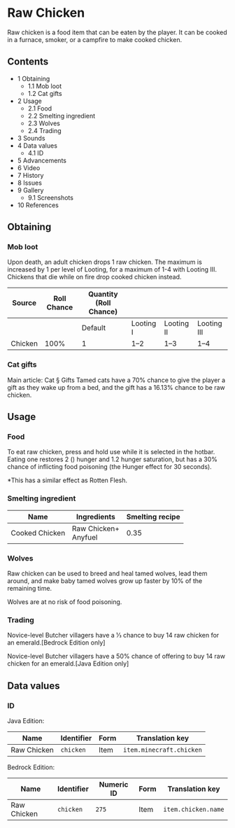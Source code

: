 # Raw Chicken
Raw chicken is a food item that can be eaten by the player. It can be cooked in a furnace, smoker, or a campfire to make cooked chicken.

## Contents
- 1 Obtaining
	- 1.1 Mob loot
	- 1.2 Cat gifts
- 2 Usage
	- 2.1 Food
	- 2.2 Smelting ingredient
	- 2.3 Wolves
	- 2.4 Trading
- 3 Sounds
- 4 Data values
	- 4.1 ID
- 5 Advancements
- 6 Video
- 7 History
- 8 Issues
- 9 Gallery
	- 9.1 Screenshots
- 10 References

## Obtaining
### Mob loot
Upon death, an adult chicken drops 1 raw chicken. The maximum is increased by 1 per level of Looting, for a maximum of 1-4 with Looting III. Chickens that die while on fire drop cooked chicken instead.

| Source  | Roll Chance | Quantity (Roll Chance) |           |            |             |
|---------|-------------|------------------------|-----------|------------|-------------|
|         |             | Default                | Looting I | Looting II | Looting III |
| Chicken | 100%        | 1                      | 1–2       | 1–3        | 1–4         |

### Cat gifts
Main article: Cat § Gifts
Tamed cats have a 70% chance to give the player a gift as they wake up from a bed, and the gift has a 16.13% chance to be raw chicken.

## Usage
### Food
To eat raw chicken, press and hold use while it is selected in the hotbar. Eating one restores 2 () hunger and 1.2 hunger saturation, but has a 30% chance of inflicting food poisoning (the Hunger effect for 30 seconds).

*This has a similar effect as Rotten Flesh.

### Smelting ingredient
| Name           | Ingredients              | Smelting recipe |
|----------------|--------------------------|-----------------|
| Cooked Chicken | Raw Chicken+<br/>Anyfuel | 0.35            |

### Wolves
Raw chicken can be used to breed and heal tamed wolves, lead them around, and make baby tamed wolves grow up faster by 10% of the remaining time.

Wolves are at no risk of food poisoning.

### Trading
Novice-level Butcher villagers have a 1⁄3 chance to buy 14 raw chicken for an emerald.‌[Bedrock Edition  only]

Novice-level Butcher villagers have a 50% chance of offering to buy 14 raw chicken for an emerald.‌[Java Edition  only]

## Data values
### ID
Java Edition:

| Name        | Identifier | Form | Translation key          |
|-------------|------------|------|--------------------------|
| Raw Chicken | `chicken`  | Item | `item.minecraft.chicken` |

Bedrock Edition:

| Name        | Identifier | Numeric ID | Form | Translation key     |
|-------------|------------|------------|------|---------------------|
| Raw Chicken | `chicken`  | `275`      | Item | `item.chicken.name` |


